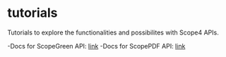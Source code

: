 # tutorials
Tutorials to explore the functionalities and possibilites with Scope4 APIs.

-Docs for ScopeGreen API: [link](https://scopegreen-main-1a948ab.d2.zuplo.dev/docs/routes/getting_started)
-Docs for ScopePDF API: [link](https://scopegreen-main-1a948ab.d2.zuplo.dev/docs/routes/scope4_beta_apis)
